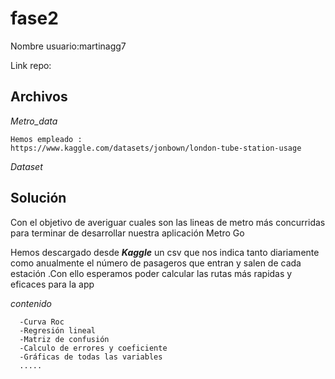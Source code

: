 # fase2

Nombre usuario:martinagg7

Link repo:


## Archivos
   
   <em>Metro_data</em>
   
    Hemos empleado :
    https://www.kaggle.com/datasets/jonbown/london-tube-station-usage
 
   
   <em>Dataset</em>
      
 
## Solución
Con el objetivo de averiguar cuales son las lineas de metro más concurridas para terminar de desarrollar nuestra aplicación Metro Go

Hemos descargado desde ***Kaggle*** un csv que nos indica tanto diariamente como anualmente el número de pasageros que entran y salen de cada estación .Con ello esperamos poder calcular las rutas más rapidas y eficaces para la app 



 <em>contenido</em>
 
      -Curva Roc
      -Regresión lineal
      -Matriz de confusión
      -Calculo de errores y coeficiente 
      -Gráficas de todas las variables
      .....
